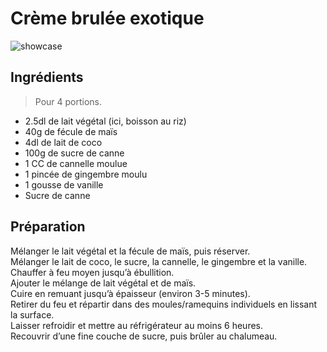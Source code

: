 # Crème brulée exotique

![showcase](http://123veggie.fr/wp-content/uploads/2014/10/arton240.jpg)

## Ingrédients

> Pour 4 portions.

* 2.5dl de lait végétal (ici, boisson au riz)
* 40g de fécule de maïs
* 4dl de lait de coco
* 100g de sucre de canne
* 1 CC de cannelle moulue
* 1 pincée de gingembre moulu
* 1 gousse de vanille
* Sucre de canne

## Préparation

Mélanger le lait végétal et la fécule de maïs, puis réserver.  
Mélanger le lait de coco, le sucre, la cannelle, le gingembre et la vanille.  
Chauffer à feu moyen jusqu’à ébullition.  
Ajouter le mélange de lait végétal et de maïs.  
Cuire en remuant jusqu’à épaisseur (environ 3-5 minutes).  
Retirer du feu et répartir dans des moules/ramequins individuels en lissant la surface.  
Laisser refroidir et mettre au réfrigérateur au moins 6 heures.  
Recouvrir d’une fine couche de sucre, puis brûler au chalumeau.
